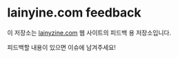 # lainyine.com feedback

이 저장소는 [lainyzine.com](lainyzine.com) 웹 사이트의 피드백 용 저장소입니다.

피드백할 내용이 있으면 이슈에 남겨주세요!
